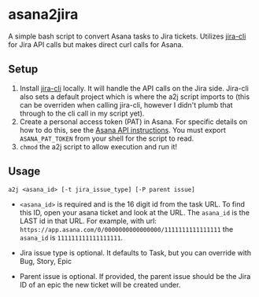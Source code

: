 # asana2jira

A simple bash script to convert Asana tasks to Jira tickets.  Utilizes [jira-cli](https://github.com/ankitpokhrel/jira-cli) for Jira API calls but makes direct curl calls for Asana.

## Setup
1) Install [jira-cli](https://github.com/ankitpokhrel/jira-cli) locally.  It will handle the API calls on the Jira side. Jira-cli also sets a default project which is where the a2j script imports to (this can be overriden when calling jira-cli, however I didn't plumb that through to the cli call in my script yet). 
2) Create a personal access token (PAT) in Asana.  For specific details on how to do this, see the [Asana API instructions](https://asana.com/guide/help/api/api). You must export `ASANA_PAT_TOKEN` from your shell for the script to read.
3) `chmod` the a2j script to allow execution and run it!

## Usage
```a2j <asana_id> [-t jira_issue_type] [-P parent issue]```

* `<asana_id>` is required and is the 16 digit id from the task URL.  To find this ID, open your asana ticket and look at the URL.  The `asana_id` is the LAST id in that URL.  For example, with url:
```https://app.asana.com/0/0000000000000000/1111111111111111```
the `asana_id` is `111111111111111111`.

* Jira issue type is optional.  It defaults to Task, but you can override with Bug, Story, Epic

* Parent issue is optional.  If provided, the parent issue should be the Jira ID of an epic the new ticket will be created under.

